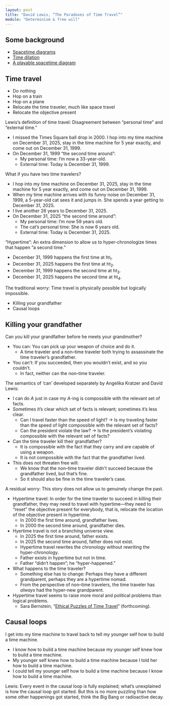 ```yaml
---
layout: post
title: "David Lewis, “The Paradoxes of Time Travel”"
module: "Determinism & free will"
---
```


## Some background

- [Spacetime diagrams](https://youtu.be/hTxWAQGgeQw?si=p4ILnjg4k6MpQ1gf)
- [Time dilation](https://youtu.be/-NN_m2yKAAk?si=kqN5An3Sn9ZSV8JI)
- [A playable spacetime diagram](https://steuard.github.io/spacetime/)

## Time travel

- Do nothing
- Hop on a train
- Hop on a plane
- Relocate the time traveler, much like space travel
- Relocate the objective present

Lewis’s definition of time travel: Disagreement between “personal time” and “external time.”

- I missed the Times Square ball drop in 2000. I hop into my time machine on December 31, 2025, stay in the time machine for 5 year exactly, and come out on December 31, 1999.
- On December 31, 1999 “the second time around”:
  - My personal time: I’m now a 33-year-old.
  - External time: Today is December 31, 1999.

What if you have two time travelers?

- I hop into my time machine on December 31, 2025, stay in the time machine for 5 year exactly, and come out on December 31, 1999.
- When my time machine arrives with its funny noise on December 31, 1999, a 5-year-old cat sees it and jumps in. She spends a year getting to December 31, 2025.
- I live another 26 years to December 31, 2025.
- On December 31, 2025 “the second time around”:
  - My personal time: I’m now 59 years old.
  - The cat’s personal time: She is now 6 years old.
  - External time: Today is December 31, 2025.

“Hypertime”: An extra dimension to allow us to hyper-chronologize times that happen “a second time.”

- December 31, 1999 happens the first time at ht<sub>1</sub>.
- December 31, 2025 happens the first time at ht<sub>2</sub>.
- December 31, 1999 happens the second time at ht<sub>3</sub>.
- December 31, 2025 happens the second time at ht<sub>4</sub>.

The traditional worry: Time travel is physically possible but logically impossible.

- Killing your grandfather
- Causal loops

## Killing your grandfather

Can you kill your grandfather before he meets your grandmother?

- You can: You can pick up your weapon of choice and do it.
  - A time traveler and a non–time traveler both trying to assassinate the time traveler’s grandfather.  
- You can’t: If you succeeded, then you wouldn’t exist, and so you couldn’t.
  - In fact, neither can the non–time traveler.

The semantics of ‘can’ developed separately by Angelika Kratzer and David Lewis:

- I can do *A* just in case my *A*-ing is compossible with the relevant set of facts.
- Sometimes it’s clear which set of facts is relevant; sometimes it’s less clear.
  - Can I travel faster than the speed of light? -> Is my traveling faster than the speed of light compossible with the relevant set of facts?
  - Can the president violate the law? -> Is the president’s violating compossible with the relevant set of facts?
- Can the time traveler kill their grandfather?
  - It is compossible with the fact that they carry and are capable of using a weapon.
  - It is not compossible with the fact that the grandfather lived.
- This does not threaten free will:
  - We know that the non–time traveler didn’t succeed because the grandfather lived, but that’s fine.
  - So it should also be fine in the time traveler’s case.

A residual worry: This story does not allow us to genuinely change the past.

- Hypertime travel: In order for the time traveler to succeed in killing their grandfather, they may need to travel with hypertime—they need to “reset” the objective present for everybody, that is, relocate the location of the objective present in hypertime.
  - In 2000 the first time around, grandfather lives.
  - In 2000 the second time around, grandfather dies.
- Hyertime travel is not a branching universe view.
  - In 2025 the first time around, father exists.
  - In 2025 the second time around, father does not exist.
  - Hypertime travel rewrites the chronology without rewriting the hyper-chronology.
  - Father exists in hypertime but not in time.
  - Father “didn’t happen”; he “hyper-happened.”
- What happens to the time traveler?
  - Something else has to change: Perhaps they have a different grandparent, perhaps they are a hypertime nomad.
  - From the perspective of non–time travelers, the time traveler has *always* had the hyper-new grandparent.
- Hypertime travel seems to raise more moral and political problems than logical problems.
  - Sara Bernstein, “[Ethical Puzzles of Time Travel](https://sarajbernstein.github.io/sjb/EPTT_June19.pdf)” (forthcoming).

## Causal loops

I get into my time machine to travel back to tell my younger self how to build a time machine.

- I know how to build a time machine because my younger self knew how to build a time machine.
- My younger self knew how to build a time machine because I told her how to build a time machine.
- I could tell my younger self how to build a time machine because I know how to build a time machine.

Lewis: Every event in the causal loop is fully explained; what’s unexplained is how the causal loop got started. But this is no more puzzling than how some other happenings got started, think the Big Bang or radioactive decay.
